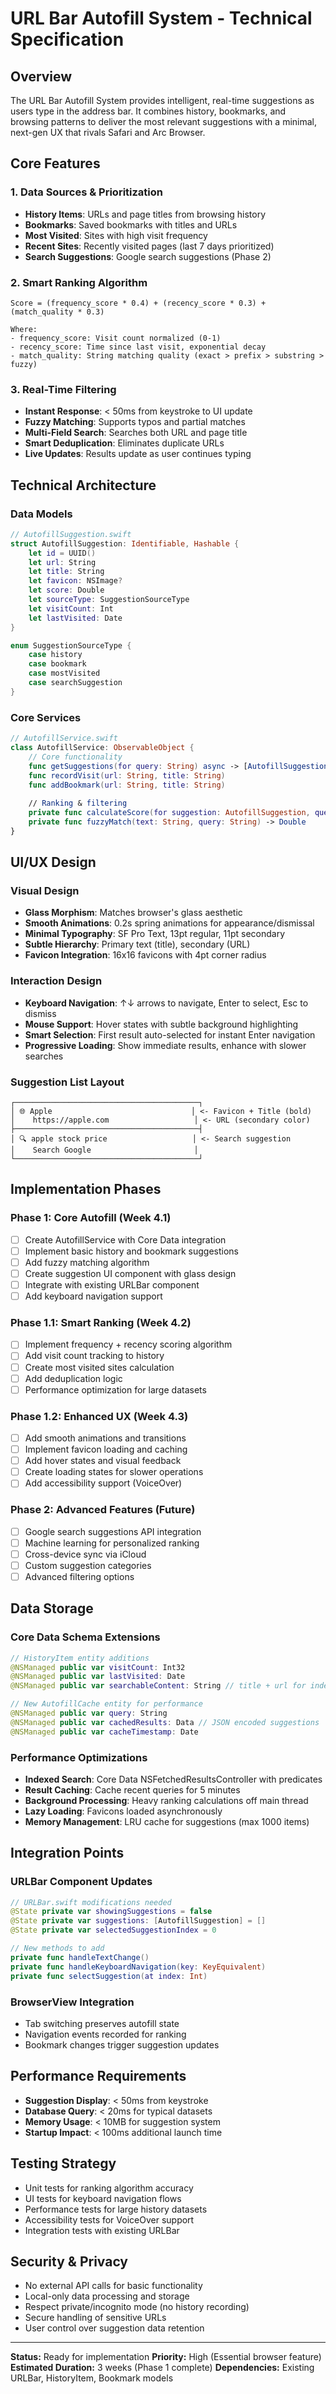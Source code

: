 # URL Bar Autofill System - Technical Specification

## Overview

The URL Bar Autofill System provides intelligent, real-time suggestions as users type in the address bar. It combines history, bookmarks, and browsing patterns to deliver the most relevant suggestions with a minimal, next-gen UX that rivals Safari and Arc Browser.

## Core Features

### 1. Data Sources & Prioritization
- **History Items**: URLs and page titles from browsing history
- **Bookmarks**: Saved bookmarks with titles and URLs  
- **Most Visited**: Sites with high visit frequency
- **Recent Sites**: Recently visited pages (last 7 days prioritized)
- **Search Suggestions**: Google search suggestions (Phase 2)

### 2. Smart Ranking Algorithm
```
Score = (frequency_score * 0.4) + (recency_score * 0.3) + (match_quality * 0.3)

Where:
- frequency_score: Visit count normalized (0-1)
- recency_score: Time since last visit, exponential decay
- match_quality: String matching quality (exact > prefix > substring > fuzzy)
```

### 3. Real-Time Filtering
- **Instant Response**: < 50ms from keystroke to UI update
- **Fuzzy Matching**: Supports typos and partial matches
- **Multi-Field Search**: Searches both URL and page title
- **Smart Deduplication**: Eliminates duplicate URLs
- **Live Updates**: Results update as user continues typing

## Technical Architecture

### Data Models

```swift
// AutofillSuggestion.swift
struct AutofillSuggestion: Identifiable, Hashable {
    let id = UUID()
    let url: String
    let title: String
    let favicon: NSImage?
    let score: Double
    let sourceType: SuggestionSourceType
    let visitCount: Int
    let lastVisited: Date
}

enum SuggestionSourceType {
    case history
    case bookmark
    case mostVisited
    case searchSuggestion
}
```

### Core Services

```swift
// AutofillService.swift
class AutofillService: ObservableObject {
    // Core functionality
    func getSuggestions(for query: String) async -> [AutofillSuggestion]
    func recordVisit(url: String, title: String)
    func addBookmark(url: String, title: String)
    
    // Ranking & filtering
    private func calculateScore(for suggestion: AutofillSuggestion, query: String) -> Double
    private func fuzzyMatch(text: String, query: String) -> Double
}
```

## UI/UX Design

### Visual Design
- **Glass Morphism**: Matches browser's glass aesthetic
- **Smooth Animations**: 0.2s spring animations for appearance/dismissal
- **Minimal Typography**: SF Pro Text, 13pt regular, 11pt secondary
- **Subtle Hierarchy**: Primary text (title), secondary (URL)
- **Favicon Integration**: 16x16 favicons with 4pt corner radius

### Interaction Design
- **Keyboard Navigation**: ↑↓ arrows to navigate, Enter to select, Esc to dismiss
- **Mouse Support**: Hover states with subtle background highlighting
- **Smart Selection**: First result auto-selected for instant Enter navigation
- **Progressive Loading**: Show immediate results, enhance with slower searches

### Suggestion List Layout
```
┌─────────────────────────────────────────┐
│ 🌐 Apple                               │ <- Favicon + Title (bold)
│    https://apple.com                   │ <- URL (secondary color)
├─────────────────────────────────────────┤
│ 🔍 apple stock price                   │ <- Search suggestion
│    Search Google                       │
└─────────────────────────────────────────┘
```

## Implementation Phases

### Phase 1: Core Autofill (Week 4.1)
- [ ] Create AutofillService with Core Data integration
- [ ] Implement basic history and bookmark suggestions
- [ ] Add fuzzy matching algorithm
- [ ] Create suggestion UI component with glass design
- [ ] Integrate with existing URLBar component
- [ ] Add keyboard navigation support

### Phase 1.1: Smart Ranking (Week 4.2)
- [ ] Implement frequency + recency scoring algorithm
- [ ] Add visit count tracking to history
- [ ] Create most visited sites calculation
- [ ] Add deduplication logic
- [ ] Performance optimization for large datasets

### Phase 1.2: Enhanced UX (Week 4.3)  
- [ ] Add smooth animations and transitions
- [ ] Implement favicon loading and caching
- [ ] Add hover states and visual feedback
- [ ] Create loading states for slower operations
- [ ] Add accessibility support (VoiceOver)

### Phase 2: Advanced Features (Future)
- [ ] Google search suggestions API integration
- [ ] Machine learning for personalized ranking
- [ ] Cross-device sync via iCloud
- [ ] Custom suggestion categories
- [ ] Advanced filtering options

## Data Storage

### Core Data Schema Extensions
```swift
// HistoryItem entity additions
@NSManaged public var visitCount: Int32
@NSManaged public var lastVisited: Date
@NSManaged public var searchableContent: String // title + url for indexing

// New AutofillCache entity for performance
@NSManaged public var query: String
@NSManaged public var cachedResults: Data // JSON encoded suggestions
@NSManaged public var cacheTimestamp: Date
```

### Performance Optimizations
- **Indexed Search**: Core Data NSFetchedResultsController with predicates
- **Result Caching**: Cache recent queries for 5 minutes
- **Background Processing**: Heavy ranking calculations off main thread
- **Lazy Loading**: Favicons loaded asynchronously
- **Memory Management**: LRU cache for suggestions (max 1000 items)

## Integration Points

### URLBar Component Updates
```swift
// URLBar.swift modifications needed
@State private var showingSuggestions = false
@State private var suggestions: [AutofillSuggestion] = []
@State private var selectedSuggestionIndex = 0

// New methods to add
private func handleTextChange()
private func handleKeyboardNavigation(key: KeyEquivalent)
private func selectSuggestion(at index: Int)
```

### BrowserView Integration
- Tab switching preserves autofill state
- Navigation events recorded for ranking
- Bookmark changes trigger suggestion updates

## Performance Requirements
- **Suggestion Display**: < 50ms from keystroke
- **Database Query**: < 20ms for typical datasets
- **Memory Usage**: < 10MB for suggestion system
- **Startup Impact**: < 100ms additional launch time

## Testing Strategy
- Unit tests for ranking algorithm accuracy
- UI tests for keyboard navigation flows  
- Performance tests for large history datasets
- Accessibility tests for VoiceOver support
- Integration tests with existing URLBar

## Security & Privacy
- No external API calls for basic functionality
- Local-only data processing and storage
- Respect private/incognito mode (no history recording)
- Secure handling of sensitive URLs
- User control over suggestion data retention

---

**Status:** Ready for implementation
**Priority:** High (Essential browser feature)
**Estimated Duration:** 3 weeks (Phase 1 complete)
**Dependencies:** Existing URLBar, HistoryItem, Bookmark models
